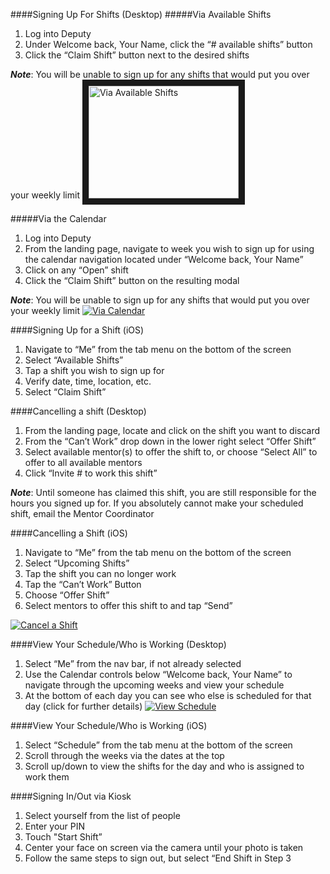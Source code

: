 ####Signing Up For Shifts (Desktop)
#####Via Available Shifts
1. Log into Deputy
2. Under Welcome back, Your Name, click the “# available shifts” button
3. Click the “Claim Shift” button next to the desired shifts

**_Note_**: You will be unable to sign up for any shifts that would put you over your weekly limit
<a href="http://www.youtube.com/watch?feature=player_embedded&v=Lts_yrt9HFQ
" target="_blank"><img src="http://img.youtube.com/vi/Lts_yrt9HFQ/0.jpg" 
alt="Via Available Shifts" width="240" height="180" border="10" /></a>

#####Via the Calendar
1. Log into Deputy
2. From the landing page, navigate to week you wish to sign up for using the calendar navigation located under “Welcome back, Your Name”
3. Click on any “Open” shift
4. Click the “Claim Shift” button on the resulting modal

**_Note_**: You will be unable to sign up for any shifts that would put you over your weekly limit
[![Via Calendar](http://img.youtube.com/vi/YIfVBLyQ9mg/0.jpg)](http://www.youtube.com/watch?v=YIfVBLyQ9mg)

####Signing Up for a Shift (iOS)
1. Navigate to “Me” from the tab menu on the bottom of the screen
2. Select “Available Shifts”
3. Tap a shift you wish to sign up for
4. Verify date, time, location, etc.
5. Select “Claim Shift”


####Cancelling a shift (Desktop)
1. From the landing page, locate and click on the shift you want to discard
2. From the “Can’t Work” drop down in the lower right select “Offer Shift”
3. Select available mentor(s) to offer the shift to, or choose “Select All” to offer to all available mentors
4. Click “Invite # to work this shift”

**_Note_**: Until someone has claimed this shift, you are still responsible for the hours you signed up for. If you absolutely cannot make your scheduled shift, email the Mentor Coordinator

####Cancelling a Shift (iOS)
1. Navigate to “Me” from the tab menu on the bottom of the screen
2. Select “Upcoming Shifts”
3. Tap the shift you can no longer work
4. Tap the “Can’t Work” Button
5. Choose “Offer Shift”
6. Select mentors to offer this shift to and tap “Send”

[![Cancel a Shift](http://img.youtube.com/vi/W1oAW1z5qYE/0.jpg)](http://www.youtube.com/watch?v=W1oAW1z5qYE)


####View Your Schedule/Who is Working (Desktop)
1. Select “Me” from the nav bar, if not already selected
2. Use the Calendar controls below “Welcome back, Your Name” to navigate through the upcoming weeks and view your schedule
3. At the bottom of each day you can see who else is scheduled for that day (click for further details)
[![View Schedule](http://img.youtube.com/vi/P-H_K1NEd0w/0.jpg)](http://www.youtube.com/watch?v=P-H_K1NEd0w)

####View Your Schedule/Who is Working (iOS)
1. Select “Schedule” from the tab menu at the bottom of the screen
2. Scroll through the weeks via the dates at the top
3. Scroll up/down to view the shifts for the day and who is assigned to work them


####Signing In/Out via Kiosk
1. Select yourself from the list of people
2. Enter your PIN
3. Touch "Start Shift”
4. Center your face on screen via the camera until your photo is taken
5. Follow the same steps to sign out, but select “End Shift in Step 3
